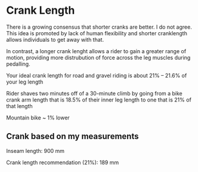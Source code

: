 # Crank Length

There is a growing consensus that shorter cranks are better. I do not agree. This idea is promoted by lack of human flexibility and shorter cranklength allows individuals to get away with that. 

In contrast, a longer crank lenght allows a rider to gain a greater range of motion, providing more distrubution of force across the leg muscles during pedalling. 

Your ideal crank length for road and gravel riding is about 21% – 21.6% of your leg length

Rider shaves two minutes off of a 30-minute climb by going from a bike crank arm length that is 18.5% of their inner leg length to one that is 21% of that length

Mountain bike ~ 1% lower

## Crank based on my measurements

Inseam length: 900 mm

Crank length recommendation (21%): 189 mm
